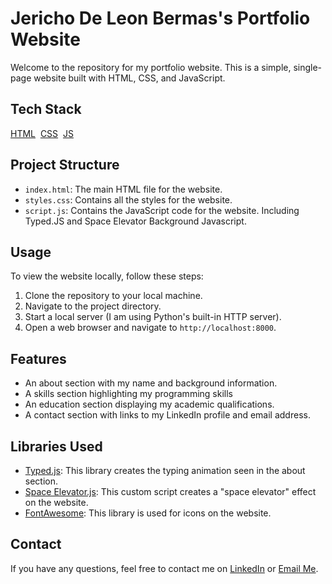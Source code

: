 # Jericho De Leon Bermas's Portfolio Website

Welcome to the repository for my portfolio website. This is a simple, single-page website built with HTML, CSS, and JavaScript.

## Tech Stack
[HTML](https://img.shields.io/badge/html5%20-%23E34F26.svg?&style=for-the-badge&logo=html5&logoColor=white)&nbsp;
[CSS](https://img.shields.io/badge/css3%20-%231572B6.svg?&style=for-the-badge&logo=css3&logoColor=white)&nbsp;
[JS](https://img.shields.io/badge/javascript%20-%23323330.svg?&style=for-the-badge&logo=javascript&logoColor=%23F7DF1E)


## Project Structure

- `index.html`: The main HTML file for the website.
- `styles.css`: Contains all the styles for the website.
- `script.js`: Contains the JavaScript code for the website. Including Typed.JS and Space Elevator Background Javascript.

## Usage

To view the website locally, follow these steps:

1. Clone the repository to your local machine.
2. Navigate to the project directory.
3. Start a local server (I am using Python's built-in HTTP server).
4. Open a web browser and navigate to `http://localhost:8000`.

## Features

- An about section with my name and background information.
- A skills section highlighting my programming skills
- An education section displaying my academic qualifications.
- A contact section with links to my LinkedIn profile and email address.

## Libraries Used

- [Typed.js](https://mattboldt.com/demos/typed-js/): This library creates the typing animation seen in the about section.
- [Space Elevator.js](https://codepen.io/Eslam-Yahya/pen/MvKZKj): This custom script creates a "space elevator" effect on the website.
- [FontAwesome](https://fontawesome.com/): This library is used for icons on the website.


## Contact

If you have any questions, feel free to contact me on [LinkedIn](https://linkedin.com/in/jerichobermas) or [Email Me](mailto:jecho.deleon@gmail.com).
